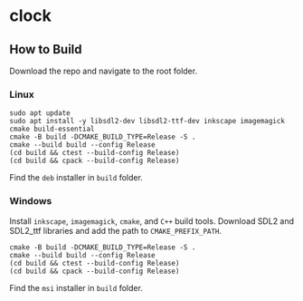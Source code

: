 # clock

## How to Build

Download the repo and navigate to the root folder.

### Linux

```
sudo apt update
sudo apt install -y libsdl2-dev libsdl2-ttf-dev inkscape imagemagick cmake build-essential
cmake -B build -DCMAKE_BUILD_TYPE=Release -S .
cmake --build build --config Release
(cd build && ctest --build-config Release)
(cd build && cpack --build-config Release)

```
Find the `deb` installer in `build` folder.

### Windows

Install `inkscape`, `imagemagick`, `cmake`, and `C++` build tools.
Download SDL2 and SDL2_ttf libraries and add the path to `CMAKE_PREFIX_PATH`.
```
cmake -B build -DCMAKE_BUILD_TYPE=Release -S .
cmake --build build --config Release
(cd build && ctest --build-config Release)
(cd build && cpack --build-config Release)

```
Find the `msi` installer in `build` folder.
